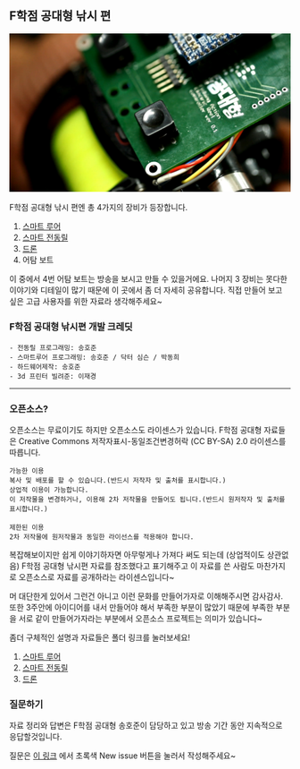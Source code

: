 ## F학점 공대형 낚시 편
![alt text](/ElectricReel/image/reel.jpg "reel")

F학점 공대형 낚시 편엔 총 4가지의 장비가 등장합니다.  

1. [스마트 루어](/SmartLure/)
2. [스마트 전동릴](/ElectricReel/)
3. [드론](/DroneRelease/)
4. 어탐 보트

이 중에서 4번 어탐 보트는 방송을 보시고 만들 수 있을거에요. 나머지 3 장비는 못다한 이야기와 디테일이 많기 때문에 이 곳에서 좀 더 자세히 공유합니다. 직접 만들어 보고 싶은 고급 사용자를 위한 자료라 생각해주세요~

### F학점 공대형 낚시편 개발 크레딧
```
- 전동릴 프로그래밍: 송호준
- 스마트루어 프로그래밍: 송호준 / 닥터 심슨 / 박동희
- 하드웨어제작: 송호준
- 3d 프린터 빌려준: 이재경
```

---

### 오픈소스?
오픈소스는 무료이기도 하지만 오픈소스도 라이센스가 있습니다. F학점 공대형 자료들은 Creative Commons 저작자표시-동일조건변경허락 (CC BY-SA) 2.0 라이센스를 따릅니다.
```
가능한 이용
복사 및 배포를 할 수 있습니다.(반드시 저작자 및 출처를 표시합니다.)
상업적 이용이 가능합니다.
이 저작물을 변경하거나, 이용해 2차 저작물을 만들어도 됩니다.(반드시 원저작자 및 출처를 표시합니다.)

제한된 이용
2차 저작물에 원저작물과 동일한 라이선스를 적용해야 합니다.
```

복잡해보이지만 쉽게 이야기하자면 아무렇게나 가져다 써도 되는데 (상업적이도 상관없음) F학점 공대형 낚시편 자료를 참조했다고 표기해주고 이 자료를 쓴 사람도 마찬가지로 오픈소스로 자료를 공개하라는 라이센스입니다~

머 대단한게 있어서 그런건 아니고 이런 문화를 만들어가자로 이해해주시면 감사감사. 또한 3주안에 아이디어를 내서 만들어야 해서 부족한 부분이 많았기 때문에 부족한 부분을 서로 같이 만들어가자라는 부분에서 오픈소스 프로젝트는 의미가 있습니다~

좀더 구체적인 설명과 자료들은 폴더 링크를 눌러보세요!

1. [스마트 루어](/SmartLure/)
2. [스마트 전동릴](/ElectricReel/)
3. [드론](/DroneRelease/)

### 질문하기
자료 정리와 답변은 F학점 공대형 송호준이 담당하고 있고 방송 기간 동안 지속적으로 응답할것입니다.

질문은 [이 링크](https://github.com/gradefree-eng/Fishing/issues)
에서 초록색 New issue 버튼을 눌러서 작성해주세요~
